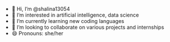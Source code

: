 - 👋 Hi, I’m @shalina13054
- 👀 I’m interested in artificial intelligence, data science 
- 🌱 I’m currently learning new coding languages
- 💞️ I’m looking to collaborate on various projects and internships
- 😄 Pronouns: she/her

<!---
shalina13054/shalina13054 is a ✨ special ✨ repository because its `README.md` (this file) appears on your GitHub profile.
You can click the Preview link to take a look at your changes.
--->
